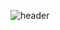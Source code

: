 ![header](https://capsule-render.vercel.app/api?type=waving&color=auto&height=300&section=header&text=Hello%20World&fontSize=90&fontColor=fff)
